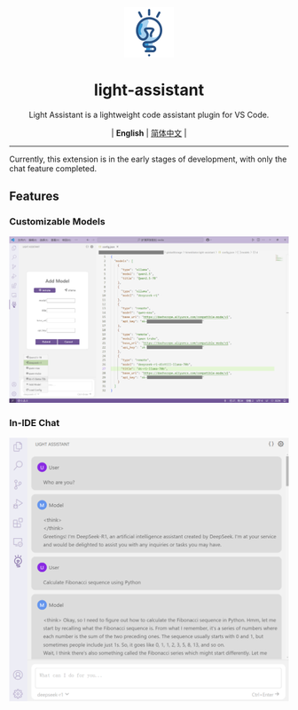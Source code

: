 <div align="center" >
<img src="assets/icon/light-assistant.png" width="90px" height="90px"/>
</div>


<h1 align="center">light-assistant</h1>

<div align="center" >
<p>Light Assistant is a lightweight code assistant plugin for VS Code.</p></div>
<div align="center" >
<p>
| <b>English</b> | <a href="https://github.com/HiMeditator/light-assistant/blob/main/docs/README_zh_cn.md">简体中文</a> |
</p>
</div>

<hr>

Currently, this extension is in the early stages of development, with only the chat feature completed.

## Features

### Customizable Models

![](docs/img/media/01.png)

### In-IDE Chat

![](docs/img/media/02.png)